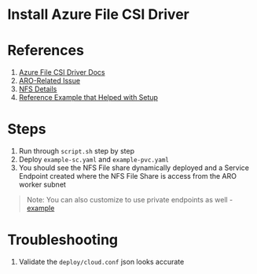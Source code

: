 # Install Azure File CSI Driver

# References
1. [Azure File CSI Driver Docs](https://github.com/kubernetes-sigs/azurefile-csi-driver)
2. [ARO-Related Issue](https://github.com/kubernetes-sigs/azurefile-csi-driver/issues/714)
3. [NFS Details](https://github.com/kubernetes-sigs/azurefile-csi-driver/tree/master/deploy/example/nfs)
4. [Reference Example that Helped with Setup](https://github.com/ezYakaEagle442/aro-pub-storage/blob/master/setup-store-CSI-driver-azure-file.md)

# Steps
1. Run through `script.sh` step by step
2. Deploy `example-sc.yaml` and `example-pvc.yaml`
3. You should see the NFS File share dynamically deployed and a Service Endpoint created where the NFS File Share is access from the ARO worker subnet
> Note: You can also customize to use private endpoints as well - [example](https://github.com/kubernetes-sigs/azurefile-csi-driver/issues/718)

# Troubleshooting
1. Validate the `deploy/cloud.conf` json looks accurate
